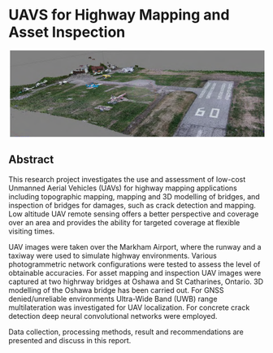 # UAVS for Highway Mapping and Asset Inspection

![Markham Airport Point Cloud](/Graduate/UAVsforHighwayMappingandAssetInspection/images/markamPointCloud.PNG)

## Abstract
This research project investigates the use and assessment of low-cost Unmanned Aerial Vehicles (UAVs) for highway mapping applications including topographic mapping, mapping and 3D modelling of bridges, and inspection of bridges for damages, such as crack detection and mapping. Low altitude UAV remote sensing offers a better perspective and coverage over an area and provides the ability for targeted coverage at flexible visiting times.

UAV images were taken over the Markham Airport, where the runway and a taxiway were used to simulate highway environments. Various photogrammetric network configurations were tested to assess the level of obtainable accuracies. For asset mapping and inspection UAV images were captured at two highrway bridges at Oshawa and St Catharines, Ontario. 3D modelling of the Oshawa bridge has been carried out. For GNSS denied/unreliable environments Ultra-Wide Band (UWB) range multilateration was investigated for UAV localization. For concrete crack detection deep neural convolutional networks were employed.

Data collection, processing methods, result and recommendations are presented and discuss in this report.

